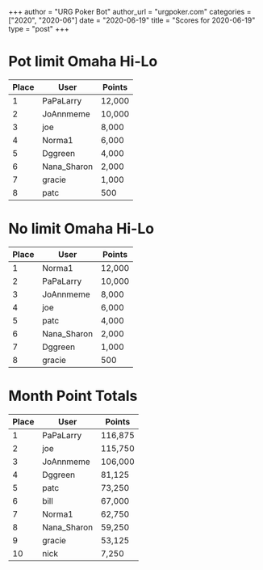 +++
author = "URG Poker Bot"
author_url = "urgpoker.com"
categories = ["2020", "2020-06"]
date = "2020-06-19"
title = "Scores for 2020-06-19"
type = "post"
+++
# Pot limit Omaha Hi-Lo

| Place | User | Points |
|-------|------|--------|
| 1 | PaPaLarry | 12,000 |
| 2 | JoAnnmeme | 10,000 |
| 3 | joe | 8,000 |
| 4 | Norma1 | 6,000 |
| 5 | Dggreen | 4,000 |
| 6 | Nana_Sharon | 2,000 |
| 7 | gracie | 1,000 |
| 8 | patc | 500 |

# No limit Omaha Hi-Lo

| Place | User | Points |
|-------|------|--------|
| 1 | Norma1 | 12,000 |
| 2 | PaPaLarry | 10,000 |
| 3 | JoAnnmeme | 8,000 |
| 4 | joe | 6,000 |
| 5 | patc | 4,000 |
| 6 | Nana_Sharon | 2,000 |
| 7 | Dggreen | 1,000 |
| 8 | gracie | 500 |

# Month Point Totals

| Place | User | Points |
|-------|------|--------|
| 1 | PaPaLarry | 116,875 |
| 2 | joe | 115,750 |
| 3 | JoAnnmeme | 106,000 |
| 4 | Dggreen | 81,125 |
| 5 | patc | 73,250 |
| 6 | bill | 67,000 |
| 7 | Norma1 | 62,750 |
| 8 | Nana_Sharon | 59,250 |
| 9 | gracie | 53,125 |
| 10 | nick | 7,250 |
